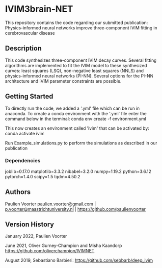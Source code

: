 # IVIM3brain-NET

This repository contains the code regarding our submitted publication: Physics-informed neural networks improve three-component IVIM fitting in cerebrovascular disease

## Description
This code synthesizes three-component IVIM decay curves. Several fitting algorithms are implemented to fit the IVIM model to these synthesized curves: least squares (LSQ), non-negative least squares (NNLS) and physics-informed neural networks (PI-NN). 
Several options for the PI-NN architecture and IVIM parameter constraints are possible.

## Getting Started
To directly run the code, we added a '.yml' file which can be run in anaconda. To create a conda environment with the '.yml' file enter the command below in the terminal: conda env create -f environment.yml 

This now creates an environment called 'ivim' that can be activated by: conda activate ivim


Run Example_simulations.py to perform the simulations as described in our publication

### Dependencies
joblib=0.17.0
matplotlib=3.3.2
nibabel=3.2.0
numpy=1.19.2
python=3.6.12
pytorch=1.4.0
scipy=1.5
tqdm=4.50.2

## Authors
Paulien Voorter paulien.voorter@gmail.com | p.voorter@maastrichtuniversity.nl | https://github.com/paulienvoorter


## Version History

January 2022,     Paulien Voorter

June 2021,        Oliver Gurney-Champion and Misha Kaandorp https://github.com/oliverchampion/IVIMNET

August 2019,      Sebastiano Barbieri: https://github.com/sebbarb/deep_ivim


